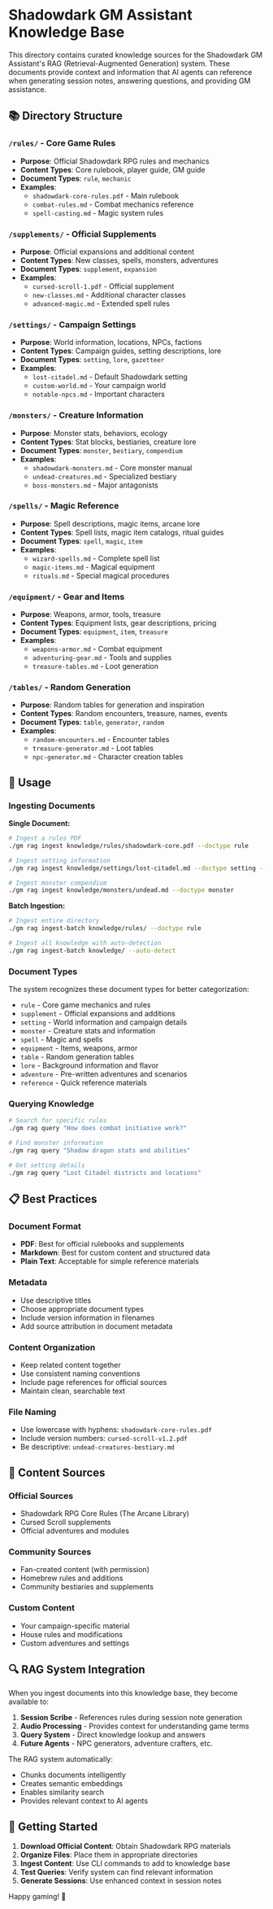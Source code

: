 # Shadowdark GM Assistant Knowledge Base

This directory contains curated knowledge sources for the Shadowdark GM Assistant's RAG (Retrieval-Augmented Generation) system. These documents provide context and information that AI agents can reference when generating session notes, answering questions, and providing GM assistance.

## 📚 Directory Structure

### `/rules/` - Core Game Rules
- **Purpose**: Official Shadowdark RPG rules and mechanics
- **Content Types**: Core rulebook, player guide, GM guide
- **Document Types**: `rule`, `mechanic`
- **Examples**:
  - `shadowdark-core-rules.pdf` - Main rulebook
  - `combat-rules.md` - Combat mechanics reference
  - `spell-casting.md` - Magic system rules

### `/supplements/` - Official Supplements
- **Purpose**: Official expansions and additional content
- **Content Types**: New classes, spells, monsters, adventures
- **Document Types**: `supplement`, `expansion`
- **Examples**:
  - `cursed-scroll-1.pdf` - Official supplement
  - `new-classes.md` - Additional character classes
  - `advanced-magic.md` - Extended spell rules

### `/settings/` - Campaign Settings
- **Purpose**: World information, locations, NPCs, factions
- **Content Types**: Campaign guides, setting descriptions, lore
- **Document Types**: `setting`, `lore`, `gazetteer`
- **Examples**:
  - `lost-citadel.md` - Default Shadowdark setting
  - `custom-world.md` - Your campaign world
  - `notable-npcs.md` - Important characters

### `/monsters/` - Creature Information
- **Purpose**: Monster stats, behaviors, ecology
- **Content Types**: Stat blocks, bestiaries, creature lore
- **Document Types**: `monster`, `bestiary`, `compendium`
- **Examples**:
  - `shadowdark-monsters.md` - Core monster manual
  - `undead-creatures.md` - Specialized bestiary
  - `boss-monsters.md` - Major antagonists

### `/spells/` - Magic Reference
- **Purpose**: Spell descriptions, magic items, arcane lore
- **Content Types**: Spell lists, magic item catalogs, ritual guides
- **Document Types**: `spell`, `magic`, `item`
- **Examples**:
  - `wizard-spells.md` - Complete spell list
  - `magic-items.md` - Magical equipment
  - `rituals.md` - Special magical procedures

### `/equipment/` - Gear and Items
- **Purpose**: Weapons, armor, tools, treasure
- **Content Types**: Equipment lists, gear descriptions, pricing
- **Document Types**: `equipment`, `item`, `treasure`
- **Examples**:
  - `weapons-armor.md` - Combat equipment
  - `adventuring-gear.md` - Tools and supplies
  - `treasure-tables.md` - Loot generation

### `/tables/` - Random Generation
- **Purpose**: Random tables for generation and inspiration
- **Content Types**: Random encounters, treasure, names, events
- **Document Types**: `table`, `generator`, `random`
- **Examples**:
  - `random-encounters.md` - Encounter tables
  - `treasure-generator.md` - Loot tables
  - `npc-generator.md` - Character creation tables

## 🔧 Usage

### Ingesting Documents

**Single Document:**
```bash
# Ingest a rules PDF
./gm rag ingest knowledge/rules/shadowdark-core.pdf --doctype rule

# Ingest setting information
./gm rag ingest knowledge/settings/lost-citadel.md --doctype setting --title "The Lost Citadel"

# Ingest monster compendium
./gm rag ingest knowledge/monsters/undead.md --doctype monster
```

**Batch Ingestion:**
```bash
# Ingest entire directory
./gm rag ingest-batch knowledge/rules/ --doctype rule

# Ingest all knowledge with auto-detection
./gm rag ingest-batch knowledge/ --auto-detect
```

### Document Types

The system recognizes these document types for better categorization:

- `rule` - Core game mechanics and rules
- `supplement` - Official expansions and additions
- `setting` - World information and campaign details
- `monster` - Creature stats and information
- `spell` - Magic and spells
- `equipment` - Items, weapons, armor
- `table` - Random generation tables
- `lore` - Background information and flavor
- `adventure` - Pre-written adventures and scenarios
- `reference` - Quick reference materials

### Querying Knowledge

```bash
# Search for specific rules
./gm rag query "How does combat initiative work?"

# Find monster information
./gm rag query "Shadow dragon stats and abilities"

# Get setting details
./gm rag query "Lost Citadel districts and locations"
```

## 📋 Best Practices

### Document Format
- **PDF**: Best for official rulebooks and supplements
- **Markdown**: Best for custom content and structured data
- **Plain Text**: Acceptable for simple reference materials

### Metadata
- Use descriptive titles
- Choose appropriate document types
- Include version information in filenames
- Add source attribution in document metadata

### Content Organization
- Keep related content together
- Use consistent naming conventions
- Include page references for official sources
- Maintain clean, searchable text

### File Naming
- Use lowercase with hyphens: `shadowdark-core-rules.pdf`
- Include version numbers: `cursed-scroll-v1.2.pdf`
- Be descriptive: `undead-creatures-bestiary.md`

## 🎲 Content Sources

### Official Sources
- Shadowdark RPG Core Rules (The Arcane Library)
- Cursed Scroll supplements
- Official adventures and modules

### Community Sources
- Fan-created content (with permission)
- Homebrew rules and additions
- Community bestiaries and supplements

### Custom Content
- Your campaign-specific material
- House rules and modifications
- Custom adventures and settings

## 🔍 RAG System Integration

When you ingest documents into this knowledge base, they become available to:

1. **Session Scribe** - References rules during session note generation
2. **Audio Processing** - Provides context for understanding game terms
3. **Query System** - Direct knowledge lookup and answers
4. **Future Agents** - NPC generators, adventure crafters, etc.

The RAG system automatically:
- Chunks documents intelligently
- Creates semantic embeddings
- Enables similarity search
- Provides relevant context to AI agents

## 🚀 Getting Started

1. **Download Official Content**: Obtain Shadowdark RPG materials
2. **Organize Files**: Place them in appropriate directories
3. **Ingest Content**: Use CLI commands to add to knowledge base
4. **Test Queries**: Verify system can find relevant information
5. **Generate Sessions**: Use enhanced context in session notes

Happy gaming! 🎲
